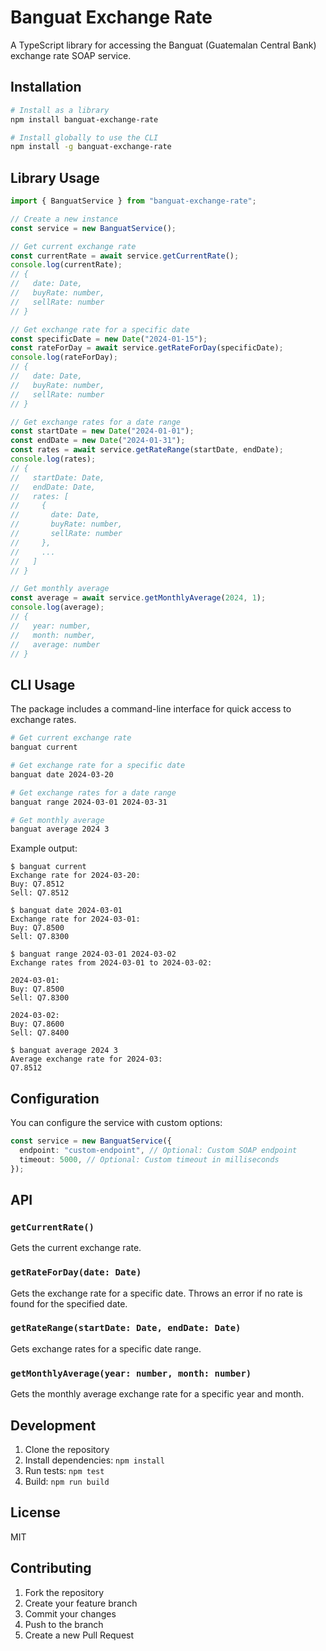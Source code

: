 # Banguat Exchange Rate

A TypeScript library for accessing the Banguat (Guatemalan Central Bank) exchange rate SOAP service.

## Installation

```bash
# Install as a library
npm install banguat-exchange-rate

# Install globally to use the CLI
npm install -g banguat-exchange-rate
```

## Library Usage

```typescript
import { BanguatService } from "banguat-exchange-rate";

// Create a new instance
const service = new BanguatService();

// Get current exchange rate
const currentRate = await service.getCurrentRate();
console.log(currentRate);
// {
//   date: Date,
//   buyRate: number,
//   sellRate: number
// }

// Get exchange rate for a specific date
const specificDate = new Date("2024-01-15");
const rateForDay = await service.getRateForDay(specificDate);
console.log(rateForDay);
// {
//   date: Date,
//   buyRate: number,
//   sellRate: number
// }

// Get exchange rates for a date range
const startDate = new Date("2024-01-01");
const endDate = new Date("2024-01-31");
const rates = await service.getRateRange(startDate, endDate);
console.log(rates);
// {
//   startDate: Date,
//   endDate: Date,
//   rates: [
//     {
//       date: Date,
//       buyRate: number,
//       sellRate: number
//     },
//     ...
//   ]
// }

// Get monthly average
const average = await service.getMonthlyAverage(2024, 1);
console.log(average);
// {
//   year: number,
//   month: number,
//   average: number
// }
```

## CLI Usage

The package includes a command-line interface for quick access to exchange rates.

```bash
# Get current exchange rate
banguat current

# Get exchange rate for a specific date
banguat date 2024-03-20

# Get exchange rates for a date range
banguat range 2024-03-01 2024-03-31

# Get monthly average
banguat average 2024 3
```

Example output:

```
$ banguat current
Exchange rate for 2024-03-20:
Buy: Q7.8512
Sell: Q7.8512

$ banguat date 2024-03-01
Exchange rate for 2024-03-01:
Buy: Q7.8500
Sell: Q7.8300

$ banguat range 2024-03-01 2024-03-02
Exchange rates from 2024-03-01 to 2024-03-02:

2024-03-01:
Buy: Q7.8500
Sell: Q7.8300

2024-03-02:
Buy: Q7.8600
Sell: Q7.8400

$ banguat average 2024 3
Average exchange rate for 2024-03:
Q7.8512
```

## Configuration

You can configure the service with custom options:

```typescript
const service = new BanguatService({
  endpoint: "custom-endpoint", // Optional: Custom SOAP endpoint
  timeout: 5000, // Optional: Custom timeout in milliseconds
});
```

## API

### `getCurrentRate()`

Gets the current exchange rate.

### `getRateForDay(date: Date)`

Gets the exchange rate for a specific date. Throws an error if no rate is found for the specified date.

### `getRateRange(startDate: Date, endDate: Date)`

Gets exchange rates for a specific date range.

### `getMonthlyAverage(year: number, month: number)`

Gets the monthly average exchange rate for a specific year and month.

## Development

1. Clone the repository
2. Install dependencies: `npm install`
3. Run tests: `npm test`
4. Build: `npm run build`

## License

MIT

## Contributing

1. Fork the repository
2. Create your feature branch
3. Commit your changes
4. Push to the branch
5. Create a new Pull Request
